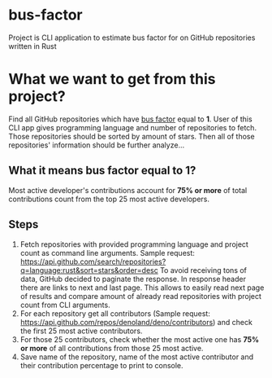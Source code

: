 # bus-factor
Project is CLI application to estimate bus factor for on GitHub repositories written in Rust

# What we want to get from this project?
Find all GitHub repositories which have [bus factor](https://en.wikipedia.org/wiki/Bus_factor)
equal to **1**. User of this CLI app gives programming language and number
of repositories to fetch. Those repositories should be sorted by amount of stars.
Then all of those repositories' information should be further analyze...

## What it means **bus factor** equal to **1**?
Most active developer's contributions account for **75% or more**
of total contributions count from the top 25 most active developers.

## Steps
1. Fetch repositories with provided programming language and project count
   as command line arguments.
   Sample request: https://api.github.com/search/repositories?q=language:rust&sort=stars&order=desc
   To avoid receiving tons of data, GitHub decided to paginate the response.
   In response header there are links to next and last page. This allows to 
   easily read next page of results and compare amount of already read 
   repositories with project count from CLI arguments.
2. For each repository get all contributors (Sample request: https://api.github.com/repos/denoland/deno/contributors) and check the first 25 most active contributors.
3. For those 25 contributors, check whether the most active one has **75% or more** 
   of all contributions from those 25 most active.
4. Save name of the repository, name of the most active contributor and their
   contribution percentage to print to console.
